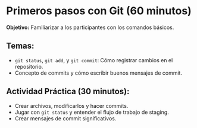 # Primeros pasos con Git (60 minutos)
**Objetivo:** Familiarizar a los participantes con los comandos básicos.

## Temas:
- `git status`, `git add`, y `git commit`: Cómo registrar cambios en el repositorio.
- Concepto de commits y cómo escribir buenos mensajes de commit.
## Actividad Práctica (30 minutos):
- Crear archivos, modificarlos y hacer commits.
- Jugar con `git status` y entender el flujo de trabajo de staging.
- Crear mensajes de commit significativos.